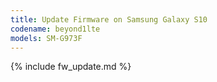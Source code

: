 ```yaml
---
title: Update Firmware on Samsung Galaxy S10
codename: beyond1lte
models: SM-G973F
---
```


{% include fw_update.md %}
